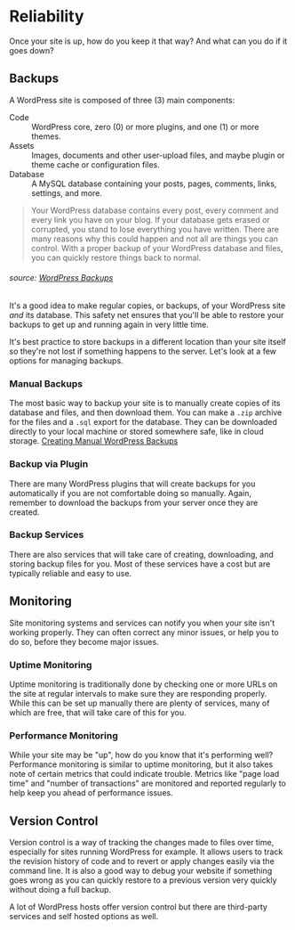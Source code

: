 # Reliability
Once your site is up, how do you keep it that way?  And what can you do if it goes down?

## Backups
A WordPress site is composed of three (3) main components:

<dl>
<dt>Code</dt>
	<dd>WordPress core, zero (0) or more plugins, and one (1) or more themes.</dd>
<dt>Assets</dt>
 	<dd>Images, documents and other user-upload files, and maybe plugin or theme cache or configuration files.</dd>
<dt>Database</dt>		  
	<dd>A MySQL database containing your posts, pages, comments, links, settings, and more.</dd>
</dl>

> Your WordPress database contains every post, every comment and every link you have on your blog. If your database gets erased or corrupted, you stand to lose everything you have written. There are many reasons why this could happen and not all are things you can control. With a proper backup of your WordPress database and files, you can quickly restore things back to normal.

###### source: [WordPress Backups](https://codex.wordpress.org/WordPress_Backups)

It's a good idea to make regular copies, or backups, of your WordPress site *and* its database.  This safety net ensures that you'll be able to restore your backups to get up and running again in very little time.

It's best practice to store backups in a different location than your site itself so they're not lost if something happens to the server. Let's look at a few options for managing backups.

### Manual Backups
The most basic way to backup your site is to manually create copies of its database and files, and then download them. You can make a `.zip` archive for the files and a `.sql` export for the database. They can be downloaded directly to your local machine or stored somewhere safe, like in cloud storage. [Creating Manual WordPress Backups](https://codex.wordpress.org/WordPress_Backups#Backing_Up_Your_WordPress_Site)

### Backup via Plugin
There are many WordPress plugins that will create backups for you automatically if you are not comfortable doing so manually. Again, remember to download the backups from your server once they are created.

### Backup Services
There are also services that will take care of creating, downloading, and storing backup files for you. Most of these services have a cost but are typically reliable and easy to use.

## Monitoring
Site monitoring systems and services can notify you when your site isn't working properly.  They can often correct any minor issues, or help you to do so, before they become major issues.

### Uptime Monitoring
Uptime monitoring is traditionally done by checking one or more URLs on the site at regular intervals to make sure they are responding properly. While this can be set up manually there are plenty of services, many of which are free, that will take care of this for you.

### Performance Monitoring
While your site may be "up", how do you know that it's performing well? Performance monitoring is similar to uptime monitoring, but it also takes note of certain metrics that could indicate trouble.  Metrics like "page load time" and "number of transactions" are monitored and reported regularly to help keep you ahead of performance issues.

## Version Control
Version control is a way of tracking the changes made to files over time, especially for sites running WordPress for example. It allows users to track the revision history of code and to revert or apply changes easily via the command line. It is also a good way to debug your website if something goes wrong as you can quickly restore to a previous version very quickly without doing a full backup. 

A lot of WordPress hosts offer version control but there are third-party services and self hosted options as well.
